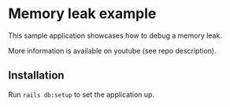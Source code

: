 # Memory leak example

This sample application showcases how to debug a memory leak.

More information is available on youtube (see repo description).

## Installation

Run `rails db:setup` to set the application up.
